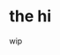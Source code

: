 <!DOCTYPE html>
<html>
<head>
<title>cirno’s website</title>
</head>
<body>

<h1>the hi</h1>
<p>wip</p>

</body>
</html>
